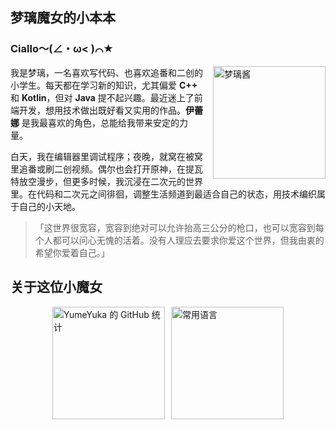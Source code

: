 ## 梦璃魔女的小本本

### Ciallo～(∠・ω< )⌒★
<img src="img/20251027_003616_upscayl_3x_upscayl-standard-4x.png" alt="梦璃酱" width="180" align="right" style="margin-left: 15px;">


我是梦璃，一名喜欢写代码、也喜欢追番和二创的小学生。每天都在学习新的知识，尤其偏爱 **C++** 和 **Kotlin**，但对 **Java**
提不起兴趣。最近迷上了前端开发，想用技术做出既好看又实用的作品。**伊蕾娜** 是我最喜欢的角色，总能给我带来安定的力量。

白天，我在编辑器里调试程序；夜晚，就窝在被窝里追番或刷二创视频。偶尔也会打开原神，在提瓦特放空漫步，但更多时候，我沉浸在二次元的世界里。在代码和二次元之间徘徊，调整生活频道到最适合自己的状态，用技术编织属于自己的小天地。

> 「这世界很宽容，宽容到绝对可以允许抬高三公分的枪口，也可以宽容到每个人都可以问心无愧的活着。没有人理应去要求你爱这个世界，但我由衷的希望你爱着自己。」

</div>


## 关于这位小魔女

<div style="display: flex; flex-direction: column; align-items: center; gap: 20px;">
  <div style="display: flex; gap: 10px;">
    <img
      height="180"
      src="https://github-readme-stats-one-bice.vercel.app/api?username=YumeYuka&show_icons=true&include_all_commits=true&count_private=true&role=OWNER,ORGANIZATION_MEMBER,COLLABORATOR&bg_color=fff0f6,ffe4ec&title_color=ff69b4&text_color=ea4c89&icon_color=ffb6d5&border_color=ff69b4"
      alt="YumeYuka 的 GitHub 统计"
    />
    <img
      height="180"
      src="https://github-readme-stats.vercel.app/api/top-langs/?username=YumeYuka&layout=compact&hide=html&bg_color=fff0f6,ffe4ec&title_color=ff69b4&text_color=ea4c89&icon_color=ffb6d5&border_color=ff69b4"
      alt="常用语言"
    />
  </div>
